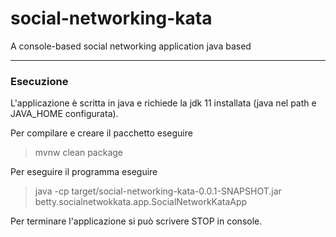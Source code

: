 # social-networking-kata
A console-based social networking application java based

-------------------------------------------------------------------
### Esecuzione 

L'applicazione è scritta in java e richiede la jdk 11 installata (java nel path e JAVA_HOME configurata).

Per compilare e creare il pacchetto eseguire
> mvnw clean package

Per eseguire il programma eseguire
> java -cp target/social-networking-kata-0.0.1-SNAPSHOT.jar betty.socialnetwokkata.app.SocialNetworkKataApp

Per terminare l'applicazione si può scrivere STOP in console.
